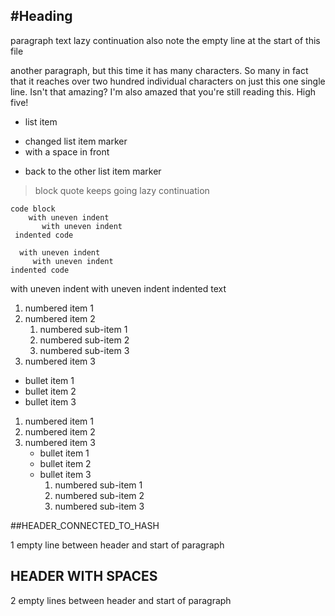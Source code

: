 
#Heading
-----
paragraph text
lazy continuation
also note the empty line at the start of this file

another paragraph, but this time it has many characters. So many in fact that it reaches over two hundred individual characters on just this one single line. Isn't that amazing? I'm also amazed that you're still reading this. High five!

* list item
- changed list item marker
-  with a space in front
* back to the other list item marker

> block quote
> keeps going
lazy continuation

```
code block
    with uneven indent
       with uneven indent
 indented code
```

~~~info
  with uneven indent
     with uneven indent
indented code
~~~

  with uneven indent
     with uneven indent
indented text

1. numbered item 1
1. numbered item 2
    1. numbered sub-item 1
    1. numbered sub-item 2
    1. numbered sub-item 3
1. numbered item 3

- bullet item 1
- bullet item 2
- bullet item 3

1. numbered item 1
1. numbered item 2
1. numbered item 3
    - bullet item 1
    - bullet item 2
    - bullet item 3
        1. numbered sub-item 1
        1. numbered sub-item 2
        1. numbered sub-item 3

##HEADER_CONNECTED_TO_HASH

1 empty line between header and start of paragraph

## HEADER WITH SPACES


2 empty lines between header and start of paragraph
